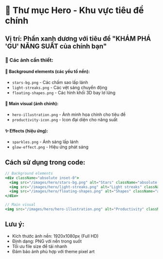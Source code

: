 # 🎯 Thư mục Hero - Khu vực tiêu đề chính

## Vị trí: Phần xanh dương với tiêu đề "KHÁM PHÁ 'GU' NĂNG SUẤT của chính bạn"

### 📁 Các ảnh cần thiết:

#### 🌟 Background elements (các yếu tố nền):
- `stars-bg.png` - Các chấm sao lấp lánh
- `light-streaks.png` - Các vệt sáng chuyển động
- `floating-shapes.png` - Các hình khối 3D bay lơ lửng

#### 🎨 Main visual (ảnh chính):
- `hero-illustration.png` - Ảnh minh họa chính cho tiêu đề
- `productivity-icon.png` - Icon đại diện cho năng suất

#### ✨ Effects (hiệu ứng):
- `sparkles.png` - Ánh sáng lấp lánh
- `glow-effect.png` - Hiệu ứng phát sáng

## Cách sử dụng trong code:

```jsx
// Background elements
<div className="absolute inset-0">
  <img src="/images/hero/stars-bg.png" alt="Stars" className="absolute inset-0 w-full h-full object-cover opacity-30" />
  <img src="/images/hero/light-streaks.png" alt="Light streaks" className="absolute top-16 left-10 w-16 h-0.5" />
  <img src="/images/hero/floating-shapes.png" alt="Shapes" className="absolute top-20 left-8 w-8 h-8" />
</div>

// Main visual
<img src="/images/hero/hero-illustration.png" alt="Productivity" className="w-32 h-32 mx-auto mb-4" />
```

## Lưu ý:
- Kích thước ảnh nền: 1920x1080px (Full HD)
- Định dạng: PNG với nền trong suốt
- Tối ưu file size để tải nhanh
- Đảm bảo ảnh phù hợp với theme pixel art
